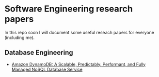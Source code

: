# Software Engineering research papers

In this repo soon I will document some useful reseach papers for everyone (including me).

## Database Engineering

- [Amazon DynamoDB: A Scalable, Predictably, Performant, and Fully Managed NoSQL Database Service](https://drive.google.com/file/d/143wG-qynabuMQ6qULhsrFCNSY3QM9FvX/view?usp=drive_link)
